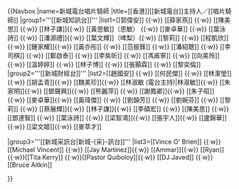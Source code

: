 {{Navbox
|name=新城電台唱片騎師
|title=[[香港]][[新城電台]]主持人／[[唱片騎師]]
|group1='''[[新城知訊台]]'''
|list1=[[郭偉安]] {{·w}} [[薛家燕]] {{·w}} [[陳美思]] {{·w}} [[林子謙]]{{·w}} [[黃思敏]]（思敏） {{·w}} [[麥卓華]] {{·w}} [[葉泳詩]] {{·w}} [[潘源禮]]{{·w}} [[葉文輝]]（啤梨）{{·w}} [[黎莉]] {{·w}} [[程凱欣]] {{·w}} [[鍾家耀]]{{·w}} [[黃亦彤]] {{·w}} [[范振鋒]] {{·w}} [[潘紹聰]] {{·w}} [[李司棋]] {{·w}} [[鄭啟泰]] {{·w}} [[李紫昕]] {{·w}} [[馮甫寧]] {{·w}} [[向美玲]] {{·w}} [[溫婷婷]] {{·w}} [[林子博]] {{·w}} [[張顥霖]] {{·w}} [[黎奕倫]]
|group2='''[[新城財經台]]'''
|list2=[[趙國安]] {{·w}} [[何民傑]] {{·w}} [[林潔瑩]] {{·w}} [[胡孟青]]{{·w}} [[魏美珍]]{{·w}} [[林淑敏 (電台主持)|林淑敏]]{{·w}} [[朱家明]]{{·w}} [[鄧聲興]]{{·w}} [[熊麗萍]] {{·w}} [[謝鳳卿]]{{·w}} [[朱子昭]]{{·w}} [[麥卓華]]{{·w}} [[黃瑋傑]] {{·w}} [[劉韻芳]] {{·w}} [[劉婉芬]] {{·w}} [[黎莉]] {{·w}} [[蔡展輝]]{{·w}} [[林子謙]]{{·w}} [[李碩宏]] {{·w}} [[陳美思]] {{·w}} [[鄧達智]] {{·w}} [[葉泳詩]] {{·w}} [[梁智鴻]]{{·w}} [[張宇人]]{{·w}} [[盧錦華]]{{·w}} [[梁文姬]]{{·w}} [[麥萃才]]

|group3='''[[新城采訊台|新城-{采}-訊台]]'''
|list3=[[Vince O' Brien]] {{·w}} [[Michael Vincent]] {{·w}} [[Jay Martinez]]{{·w}} [[Ammar]]{{·w}} [[Ryan]]{{·w}}[[Tita Kerry]] {{·w}}[[Pastor Quiboloy]]{{·w}} [[DJ Javed]] {{·w}}[[Bruce Aitkin]]

}}
